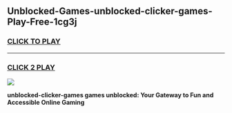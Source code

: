 
## Unblocked-Games-unblocked-clicker-games-Play-Free-1cg3j
<h3>
<a href="https://premium76.site?title=unblocked-clicker-games&ref=09A">CLICK TO PLAY</a></h3>
<hr>

<h3>
<a href="https://premium76.site?title=unblocked-clicker-games&ref=09A">CLICK 2 PLAY</a>
  
</h3>

<a href="https://premium76.site?title=unblocked-clicker-games&ref=09A"><img src="https://clearcache.store/games.png"></a>


**unblocked-clicker-games games unblocked: Your Gateway to Fun and Accessible Online Gaming**

